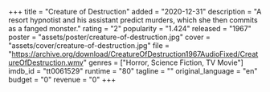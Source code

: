 +++
title = "Creature of Destruction"
added = "2020-12-31"
description = "A resort hypnotist and his assistant predict murders, which she then commits as a fanged monster."
rating = "2"
popularity = "1.424"
released = "1967"
poster = "assets/poster/creature-of-destruction.jpg"
cover = "assets/cover/creature-of-destruction.jpg"
file = "https://archive.org/download/CreatureOfDestruction1967AudioFixed/CreatureOfDestruction.wmv"
genres = ["Horror, Science Fiction, TV Movie"]
imdb_id = "tt0061529"
runtime = "80"
tagline = ""
original_language = "en"
budget = "0"
revenue = "0"
+++